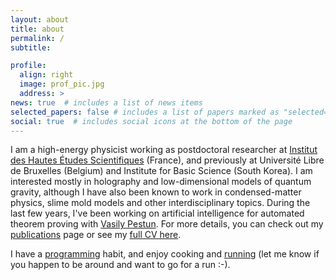 ```yaml
---
layout: about
title: about
permalink: /
subtitle:

profile:
  align: right
  image: prof_pic.jpg
  address: >
news: true  # includes a list of news items
selected_papers: false # includes a list of papers marked as "selected={true}"
social: true  # includes social icons at the bottom of the page
---
```


I am a high-energy physicist working as postdoctoral researcher at [Institut des Hautes Études Scientifiques](https://www.ihes.fr/) (France), and previously at Université Libre de Bruxelles (Belgium) and Institute for Basic Science (South Korea). I am interested mostly in holography and low-dimensional models of quantum gravity, although I have also been known to work in condensed-matter physics, slime mold models and other interdisciplinary topics. During the last few years, I've been working on artificial intelligence for automated theorem proving with [Vasily Pestun](https://pestun.ihes.fr/). For more details, you can check out my [publications](/publications/) page or see my [full CV here](/assets/pdf/FidelSchaposnikMassolo_CV.pdf).

I have a [programming](/programming/) habit, and enjoy cooking and [running](https://www.strava.com/athletes/25356270) (let me know if you happen to be around and want to go for a run :-).